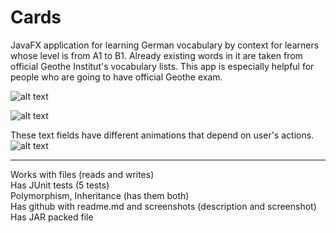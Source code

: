 # Cards
JavaFX application for learning German vocabulary by context for learners whose level is from A1 to B1. Already existing words in it are taken from official Geothe Institut's vocabulary lists. This app is especially helpful for people who are going to have official Geothe exam.

![alt text](https://sun9-18.userapi.com/impg/ZiTMTFZaKYuszR-aJ3W01PnaESHEraTFXpcmwA/ybZKPC1UIgk.jpg?size=2560x1379&quality=96&proxy=1&sign=7d62495467dcd6d86209086ada09b356)

![alt text](https://sun9-16.userapi.com/impg/ybCZ562ETn1geSW2rSY5aN_ucR5_iK15_gvjoA/GmXkmbebrQI.jpg?size=2560x1428&quality=96&proxy=1&sign=92844e658c9114fdba88539c986164b0)

These text fields have different animations that depend on user's actions. 
![alt text](https://sun9-59.userapi.com/impg/2x827GKvc_5pMJsVebrUsQTeOwprwm3HLeRRmw/T0F7PZj8txI.jpg?size=2560x1377&quality=96&proxy=1&sign=5bd305ca099704651b1afaf879187b60)

<hr>
Works with files (reads and writes) <br>
Has JUnit tests (5 tests)<br>
Polymorphism, Inheritance (has them both)<br>
Has github with readme.md and screenshots (description and screenshot)<br>
Has JAR packed file <br>
